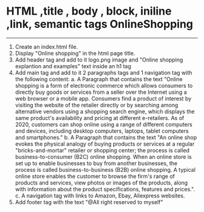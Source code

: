 # HTML ,title , body , block, iniline ,link, semantic tags OnlineShopping
-----------------------------------------------------
1. Create an index.html file.
2. Display "Online shopping" in the html page title.
3. Add header tag and add to it logo.png image and "Online shopping explantion and examples" text inside an h1 tag
4. Add main tag and add to it 2  paragraphs tags and 1 navigation tag with the following content: 
a. A Paragraph that contains the text "Online shopping is a form of electronic commerce which allows consumers to directly buy goods or services from a seller over the Internet using a web browser or a mobile app. Consumers find a product of interest by visiting the website of the retailer directly or by searching among alternative vendors using a shopping search engine, which displays the same product's availability and pricing at different e-retailers. As of 2020, customers can shop online using a range of different computers and devices, including desktop computers, laptops, tablet computers and smartphones."
b. A Paragraph that contains the text "An online shop evokes the physical analogy of buying products or services at a regular "bricks-and-mortar" retailer or shopping center; the process is called business-to-consumer (B2C) online shopping. When an online store is set up to enable businesses to buy from another businesses, the process is called business-to-business (B2B) online shopping. A typical online store enables the customer to browse the firm's range of products and services, view photos or images of the products, along with information about the product specifications, features and prices.".
c. A navigation tag with links to Amazon, Ebay, Aliexpress websites.
5. Add footer tag with the text "@All right reserved to myself"
  
